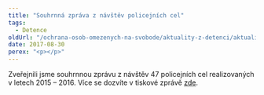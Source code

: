 ```yaml
---
title: "Souhrnná zpráva z návštěv policejních cel"
tags:
  - Detence
oldUrl: "/ochrana-osob-omezenych-na-svobode/aktuality-z-detenci/aktuality-z-detenci-2017/souhrnna-zprava-z-navstev-policejnich-cel/"
date: 2017-08-30
perex: "<p></p>"
---
```


<!-- imported from the old website -->

<p class="MsoNormal">Zveřejnili
jsme souhrnnou zprávu z návštěv 47 policejních cel realizovaných
v letech 2015 – 2016. Více se dozvíte v tiskové zprávě <a href="https://www.ochrance.cz/fileadmin/user_upload/ESO/22-2017-NZ_Souhrnna_zprava_Policejni_cely_2017_CZ.pdf" target="_blank">zde</a>.</p>

